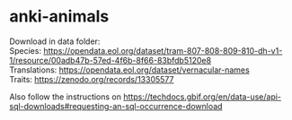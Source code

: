 # anki-animals

Download in data folder:<br>
Species: https://opendata.eol.org/dataset/tram-807-808-809-810-dh-v1-1/resource/00adb47b-57ed-4f6b-8f66-83bfdb5120e8<br>
Translations: https://opendata.eol.org/dataset/vernacular-names<br>
Traits: https://zenodo.org/records/13305577

Also follow the instructions on https://techdocs.gbif.org/en/data-use/api-sql-downloads#requesting-an-sql-occurrence-download
